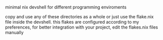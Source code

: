 minimal nix devshell for different programming enviroments

copy and use any of these directories as a whole or just use the flake.nix file
inside the devshell. this flakes are configured according to my preferences, for better
integration with your project, edit the flakes.nix files manually
